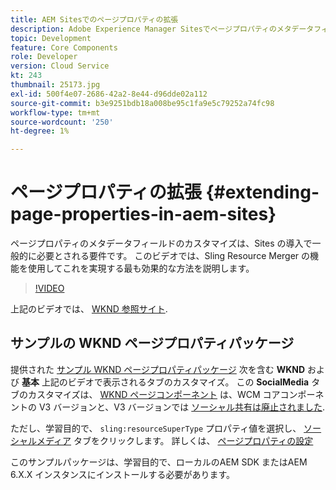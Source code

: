 ```yaml
---
title: AEM Sitesでのページプロパティの拡張
description: Adobe Experience Manager Sitesでページプロパティのメタデータフィールドを拡張する方法を説明します。 このビデオでは、Sling Resource Merger の機能を使用してこれを実現する最も効果的な方法を説明します。
topic: Development
feature: Core Components
role: Developer
version: Cloud Service
kt: 243
thumbnail: 25173.jpg
exl-id: 500f4e07-2686-42a2-8e44-d96dde02a112
source-git-commit: b3e9251bdb18a008be95c1fa9e5c79252a74fc98
workflow-type: tm+mt
source-wordcount: '250'
ht-degree: 1%

---
```


# ページプロパティの拡張 {#extending-page-properties-in-aem-sites}

ページプロパティのメタデータフィールドのカスタマイズは、Sites の導入で一般的に必要とされる要件です。 このビデオでは、Sling Resource Merger の機能を使用してこれを実現する最も効果的な方法を説明します。

>[!VIDEO](https://video.tv.adobe.com/v/25173?quality=12&learn=on)

上記のビデオでは、 [WKND 参照サイト](https://github.com/adobe/aem-guides-wknd).

## サンプルの WKND ページプロパティパッケージ

提供された [サンプル WKND ページプロパティパッケージ](./assets/WKND-PageProperties-Example-Dialog-1.0.zip) 次を含む **WKND** および **基本** 上記のビデオで表示されるタブのカスタマイズ。 この **SocialMedia** タブのカスタマイズは、 [WKND ページコンポーネント](https://github.com/adobe/aem-guides-wknd/blob/main/ui.apps/src/main/content/jcr_root/apps/wknd/components/page/.content.xml#L5) は、WCM コアコンポーネントの V3 バージョンと、V3 バージョンでは [ソーシャル共有は廃止されました](https://github.com/adobe/aem-core-wcm-components/pull/1930).

ただし、学習目的で、 `sling:resourceSuperType` プロパティ値を選択し、 [ソーシャルメディア](https://github.com/adobe/aem-core-wcm-components/blob/main/content/src/content/jcr_root/apps/core/wcm/components/page/v2/page/_cq_dialog/.content.xml#L95) タブをクリックします。 詳しくは、 [ページプロパティの設定](https://experienceleague.adobe.com/docs/experience-manager-64/developing/extending-aem/page-properties-views.html#configuring-your-page-properties)

このサンプルパッケージは、学習目的で、ローカルのAEM SDK またはAEM 6.X.X インスタンスにインストールする必要があります。
